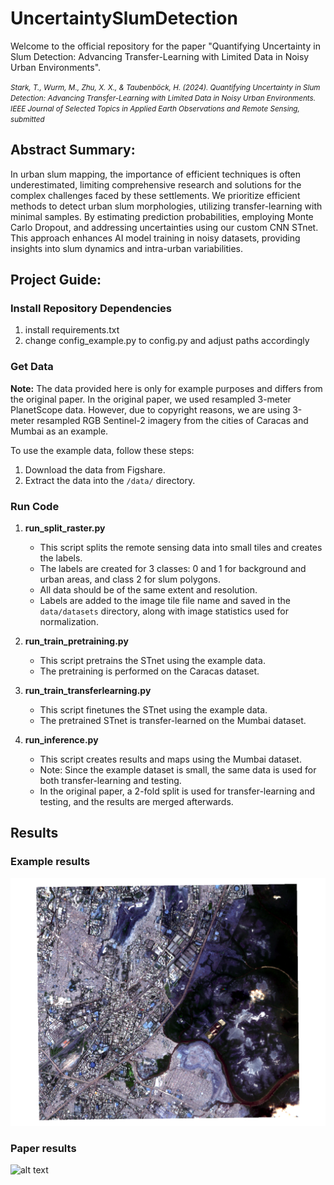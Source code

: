 # UncertaintySlumDetection

Welcome to the official repository for the paper "Quantifying Uncertainty in Slum Detection: Advancing Transfer-Learning with Limited Data in Noisy Urban Environments".

<small><i>Stark, T., Wurm, M., Zhu, X. X., & Taubenböck, H. (2024). Quantifying Uncertainty in Slum Detection: Advancing Transfer-Learning with Limited Data in Noisy Urban Environments. IEEE Journal of Selected Topics in Applied Earth Observations and Remote Sensing, submitted</i></small>

## Abstract Summary:

In urban slum mapping, the importance of efficient techniques is often underestimated, limiting comprehensive research and solutions for the complex challenges faced by these settlements. We prioritize efficient methods to detect urban slum morphologies, utilizing transfer-learning with minimal samples. By estimating prediction probabilities, employing Monte Carlo Dropout, and addressing uncertainties using our custom CNN STnet. This approach enhances AI model training in noisy datasets, providing insights into slum dynamics and intra-urban variabilities.


## Project Guide:

### **Install Repository Dependencies**

1. install requirements.txt
2. change config_example.py to config.py and adjust paths accordingly

### **Get Data**

**Note:** The data provided here is only for example purposes and differs from the original paper. In the original paper, we used resampled 3-meter PlanetScope data. However, due to copyright reasons, we are using 3-meter resampled RGB Sentinel-2 imagery from the cities of Caracas and Mumbai as an example.

To use the example data, follow these steps:

1. Download the data from Figshare.
2. Extract the data into the `/data/` directory.


### **Run Code**

1. **run_split_raster.py**
    - This script splits the remote sensing data into small tiles and creates the labels.
    - The labels are created for 3 classes: 0 and 1 for background and urban areas, and class 2 for slum polygons.
    - All data should be of the same extent and resolution.
    - Labels are added to the image tile file name and saved in the `data/datasets` directory, along with image statistics used for normalization.

2. **run_train_pretraining.py**
    - This script pretrains the STnet using the example data.
    - The pretraining is performed on the Caracas dataset.

3. **run_train_transferlearning.py**
    - This script finetunes the STnet using the example data.
    - The pretrained STnet is transfer-learned on the Mumbai dataset.

4. **run_inference.py**
    - This script creates results and maps using the Mumbai dataset.
    - Note: Since the example dataset is small, the same data is used for both transfer-learning and testing.
    - In the original paper, a 2-fold split is used for transfer-learning and testing, and the results are merged afterwards.

## Results

### Example results
![alt text](https://github.com/stark-t/UncertaintySlumDetection/blob/master/images_repo/mumbai.png)

### Paper results
![alt text](https://github.com/[username]/[reponame]/blob/[branch]/image.jpg?raw=true)